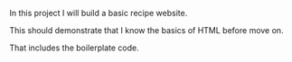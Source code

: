 In this project I will build a basic recipe website.

This should demonstrate that I know the basics of HTML before move on.

That includes the boilerplate code.